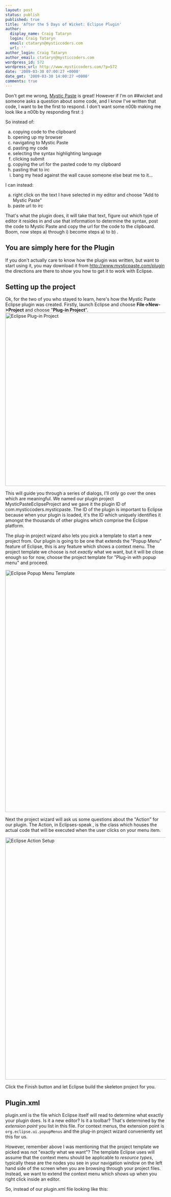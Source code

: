 ```yaml
---
layout: post
status: publish
published: true
title: 'After the 5 Days of Wicket: Eclipse Plugin'
author:
  display_name: Craig Tataryn
  login: Craig Tataryn
  email: ctataryn@mysticcoders.com
  url: ''
author_login: Craig Tataryn
author_email: ctataryn@mysticcoders.com
wordpress_id: 572
wordpress_url: http://www.mysticcoders.com/?p=572
date: '2009-03-30 07:00:27 +0000'
date_gmt: '2009-03-30 14:00:27 +0000'
comments: true
---
```

Don't get me wrong, <a href="http://www.mysticpaste.com/">Mystic Paste</a> is great!  However if I'm on ##wicket and someone asks a question about some code, and I know I've written that code, I want to be the first to respond.  I don't want some n00b making me look like a n00b by responding first :)  

So instead of:

<ol style="list-style-type:lower-alpha;">
<li>copying code to the clipboard</li>
<li>opening up my browser</li>
<li>navigating to Mystic Paste</li>
<li>pasting my code</li>
<li>selecting the syntax highlighting language</li>
<li>clicking submit</li>
<li>copying the url for the pasted code to my clipboard</li>
<li>pasting that to irc</li>
<li>bang my head against the wall cause someone else beat me to it...</li>
</ol>
I can instead:

<ol style="list-style-type:lower-alpha;">
<li>right click on the text I have selected in my editor and choose "Add to Mystic Paste"</li>
<li>paste url to irc</li>
</ol>
That's what  the plugin does, it will take that text, figure out which type of editor it resides in and use that information to determine the syntax, post the code to Mystic Paste and copy the url for the code to the clipboard.  Boom, now steps a) through i) become steps a) to b) .
<a id="more"></a><a id="more-572"></a>

<h2>You are simply here for the Plugin</h2>
If you don't actually care to know how the plugin was written, but want to start using it, you may download it from <a href="http://www.mysticpaste.com/plugin">http://www.mysticpaste.com/plugin</a>  the directions are there to show you how to get it to work with Eclipse.

<h2>Setting up the project</h2>
Ok, for the two of you who stayed to learn, here's how the Mystic Paste Eclipse plugin was created.  Firstly, launch Eclipse and choose <strong>File->New->Project</strong> and choose "<strong>Plug-in Project</strong>".

<img src="http://www.mysticcoders.com/wp-content/uploads/2009/03/eclipse1.png" alt="Eclipse Plug-in Project" title="Eclipse Plug-in Project" width="530" height="544" class="aligncenter size-full wp-image-577" />

This will guide you through a series of dialogs, I'll only go over the ones which are meaningful.  We named our plugin project MysticPasteEclipseProject and we gave it the plugin ID of com.mysticcoders.mysticpaste.  The ID of the plugin is important to Eclipse because when your plugin is loaded, it's the ID which uniquely identifies it amongst the thousands of other plugins which comprise the Eclipse platform.

The plug-in project wizard also lets you pick a template to start a new project from.  Our plugin is going to be one that extends the "Popup Menu" feature of Eclipse, this is any feature which shows a context menu.  The project template we choose is not <em>exactly</em> what we want, but it will be close enough so for now, choose the project template for "Plug-in with popup menu" and proceed.

<img src="http://www.mysticcoders.com/wp-content/uploads/2009/03/eclipse2.png" alt="Eclipse Popup Menu Template" title="Eclipse Popup Menu Template" width="584" height="760" class="aligncenter size-full wp-image-579" />

Next the project wizard will ask us some questions about the "Action" for our plugin.  The Action, in Eclipses-speak , is the class which houses the actual code that will be executed when the user clicks on your menu item.

<img src="http://www.mysticcoders.com/wp-content/uploads/2009/03/eclipse3.png" alt="Eclipse Action Setup" title="Eclipse Action Setup" width="584" height="760" class="aligncenter size-full wp-image-582" />

Click the Finish button and let Eclipse build the skeleton project for you.

<h2>Plugin.xml</h2>
plugin.xml is the file which Eclipse itself will read to determine what exactly your plugin does.  Is it a new editor?  Is it a toolbar?  That's determined by the <em>extension point</em> you list in this file.  For context menus, the extension point is <code>org.eclipse.ui.popupMenus</code> and the plug-in project wizard conveniently set this for us.

However, remember above I was mentioning that the project template we picked was not "exactly what we want"?  The template Eclipse uses will assume that the context menu should be applicable to <em>resource types</em>, typically these are the nodes you see in your navigation window on the left hand side of the screen when you are browsing through your project files.  Instead, we want to extend the context menu which shows up when you right click inside an editor.

So, instead of our plugin.xml file looking like this:

<pre lang="xml" colla="+">
   <extension
         point="org.eclipse.ui.popupMenus">
      <objectContribution
            objectClass="#CompilationUnitEditorContext"
            id="com.mysticcoders.mysticpaste.contribution1">
         <menu
               label="group.add"
               path="additions"
               id="com.mysticcoders.mysticpaste.menu1">
            <separator
                  name="group1">
            </separator>
         </menu>
         <action
               label="Add to Mystic Paste"
               class="com.mysticcoders.mysticpaste.popup.actions.MysticPasteAction"
               menubarPath="a.menu1/group1"
               enablesFor="1"
               id="com.mysticcoders.mysticpaste.newAction">
         </action>
      </objectContribution>
   </extension>
</pre>
We want to instead change the "objectContribution" tag to a "viewerContribution" tag and all together remove the "menu" tag like so:

<pre lang="xml" colla="+">
   <extension
         point="org.eclipse.ui.popupMenus">
		<viewerContribution
			targetID="#CompilationUnitEditorContext"
			id="com.mysticcoders.mysticpaste.actions.compilationuniteditor">
			<action
				label="%Add_to_MysticPaste.name"
				icon="$nl$/icons/mystic16.png"
				class="com.mysticcoders.mysticpaste.popup.actions.MysticPasteAction"
				menubarPath="group.add"
				id="com.mysticcoders.mysticpaste.popup.actions.MysticPasteAction.JAVA5" />
		</viewerContribution>
   </extension>
</pre>
Now what I am showing you above is the actual finished product, and if you are not familiar with Eclipse plugins it probably doesn't amount to a whole lot.  Here's a dissection of the elements:

<pre lang="xml" colla="+">
   <extension
         point="org.eclipse.ui.popupMenus">
</pre>
Extension points are places in Eclipse which can be "Extended".  Basically, they are just the IDs of plugins in Eclipse that allow themselves to be extended.  The ID for context menus is "org.eclipse.ui.popupMenus".

<pre lang="xml" colla="+">
<viewerContribution
	targetID="#CompilationUnitEditorContext"
	id="com.mysticcoders.mysticpaste.actions.compilationuniteditor">
</pre>
Viewer contributions (as opposed to object contributions) determine which type of "thing" in Eclipse will be contributed to.  In our case, we want a viewer contribution because Editors are a type of viewer.  The <strong>targetID</strong> might seem a little weird, but it's actually a predefined constant used by Eclipse to indicate "any editor that has code which can be compiled".  To us, this means a "Java editor", so our contribution to the popup menu extension is for Java Editors.  The <strong>id</strong>, is a unique id which our contribution is known to Eclipse by, it doesn't have to correspond to a package in your project or anything, it just needs to be unique across plugins.

<pre lang="xml" colla="+">
<action
	label="%Add_to_MysticPaste.name"
	icon="$nl$/icons/mystic16.png"
	class="com.mysticcoders.mysticpaste.popup.actions.MysticPasteAction"
	menubarPath="group.add"
	id="com.mysticcoders.mysticpaste.popup.actions.MysticPasteAction.JAVA5" />
</pre>
An "Action" is going to be the class which is loaded by Eclipse when someone clicks on the menu item we have added.  You can see that the class "executed" is determined by the fully qualified class you enter as the value for the class attribute.  It must extend <code>IEditorActionDelegate</code>, this is not the same class that the plug-in project wizard setup for you, so you'll have to change it.

menubarPath is a pre-canned designation setup for an area of the context menu which holds the "Add to Snippets" menu item, I figured Add to Mystic Paste did a very similar job, so decided to have the menu item live there.

You'll notice weird things like %Add_to_MysticPaste.name and $nl$/icons/mystic16.png.  You'll find all sorts of unconventional syntax like that in the Eclipse platform and usually you have to dig deep to find out what exactly it all means.  Well, in the case of %Add_to_MysticPaste.name, this tells Eclipse to look in a <code>plugin.properties</code> file bundled with your plugin and insert the value for the key Add_to_MysticPaste.name.  For $nl$/icons/mystic16.png this tells Eclipse to replace the $nl$ token with the path to your plugin's base directory when loaded into Eclipse.  Actually, it points to the "internationalized" base path, but don't worry about that for now, Mystic Paste's icon isn't language dependent.  <strong>Important</strong>: in order to use values from plugin.properties in your plugin.xml file you must add the following line to <code>META-INF/MANIFEST.INF</code>: Bundle-Localization: plugin

Finally we have the id for the action, again just make something unique.  In our case, I added .JAVA5 to the end of my id so that when the user clicks it, I know what language syntax to use when pasting the selected code to Mystic Paste by querying the action's ID at runtime.  What isn't depicted above is the fact that the actual project has several viewerContribution sections for different types of editors in Eclipse and each action has a .&lt;lang type&gt; appended to it's ID to help me determine what language the editor supports.

<h2>The Code</h2>
The code for Mystic Paste is really quite simple.  We take the selected text in the editor and do an HTTP POST to a Servlet which is setup in the Mystic Paste webapplication.  The Servlet accepts the content of the paste as well as the language type.

The only thing special which needs to be done, is to add the dependencies for <a href="http://hc.apache.org/httpcomponents-client/index.html">Commons Http Client</a>.  This is done by using the plugin.xml editor and adding the dependency jars to your project as follows:

<img src="http://www.mysticcoders.com/wp-content/uploads/2009/03/eclipse4.png" alt="Build Depenencies" title="Build Depenencies" width="713" height="542" class="aligncenter size-full wp-image-593" />
<img src="http://www.mysticcoders.com/wp-content/uploads/2009/03/eclipse5.png" alt="Build Dependencies" title="Build Dependencies" width="711" height="541" class="aligncenter size-full wp-image-594" />

The actual code itself is pretty straight forward especially since the author actually documented the code!

<pre lang="java" colla="-">
package com.mysticcoders.mysticpaste.popup.actions;

/**
 * Implements an Action Delegate which responds to a context menu item click<br/>
 * <br/>
 * The delegate posts the selected text to the Mystic Paste webapplication, then places the url for the page
 * where the user can view their paste onto the clipboard.  A "Balloon Tip" is shown after a successful paste.
 * 
 * @author Craig Tataryn
 *
 */
public class MysticPasteAction implements IEditorActionDelegate {

	private String selectionText = null;
	private int selectionStart = 0;
	private Shell shell;
	ResourceBundle bundle = null;
	
	public MysticPasteAction() {
		super();
		bundle = ResourceBundle.getBundle("plugin");	
	}
	
	public void setActiveEditor(IAction action, IEditorPart editorPart) {
		shell = editorPart.getSite().getShell();
	}

	/**
	 * Code which executes when the menu item is clicked.  Code selected is pasted to the Mystic Paste
	 * web application, the view URL is put on the clipboard and an informational message is shown in a
	 * balloon tip.
	 */
	public void run(IAction action) {
		System.out.println("run called");
		if (this.selectionText != null && !this.selectionText.trim().equals("")) {
			//the action is setup in plugin.xml with an ID that ends in .<lang type>
			String type = action.getId().substring(action.getId().lastIndexOf('.') + 1);
			String url = submitPaste(this.selectionText, type);
			Clipboard cb = new Clipboard(this.shell.getDisplay());
			cb.setContents(new Object[] {url}, new Transfer[] {TextTransfer.getInstance()});
			cb.dispose();
			showUrlBox();
		}
	}

	/**
	 * Decides whether or not to enable the mystic paste menu item in the context menu
	 * depending on whether there is selected text.  Unfortunately, because of how eclipse
	 * lazy loads things, this method isn't fired until the menu item is clicked for the
	 * first time, so you can never grey out the item before it is clicked. 
	 */
	public void selectionChanged(IAction action, ISelection selection) {
		System.out.println("selectionChanged called");
		if (ITextSelection.class.isAssignableFrom(selection.getClass())) {
			ITextSelection txtSelection = (ITextSelection) selection;
			if (txtSelection == null || txtSelection.isEmpty() || txtSelection.getText().trim().equals("")) {
				action.setEnabled(false);
				this.selectionText = null;
				this.selectionStart = 0;
			} else {
				action.setEnabled(true);
				this.selectionText = txtSelection.getText();
				this.selectionStart = txtSelection.getStartLine();
			}
			
		}

	}

	/**
	 * Submits the selected text to the Mystic Paste web application.  Web application
	 * urls and other information are stored in the plugin.properties file.<br/>
	 * <br/>
	 * The language type for the selected text is determined by the action's id as setup
	 * in plugin.xml.  For instance, the action for the Java editor will have an id that ends
	 * with .JAVA.  The xml editor's action ID ends in .XML, and so on.  The default is TEXT.
	 * @param content
	 * @param type
	 * @return
	 */
	private String submitPaste(String content, String type) {
		String url = bundle.getString("mysticpaste.url");
		String newPasteContext = bundle.getString("mysticpaste.new");
		String contentParam = bundle.getString("mysticpaste.content.param");
		String langParam = bundle.getString("mysticpaste.language.param");
		String retString = null;
		
		HttpClient httpClient = new DefaultHttpClient();
		HttpPost post = new HttpPost(url + newPasteContext);
		List <NameValuePair> nvps = new ArrayList <NameValuePair>();
        nvps.add(new BasicNameValuePair(langParam, type));
        nvps.add(new BasicNameValuePair(contentParam, content));

        try {
	        post.setEntity(new UrlEncodedFormEntity(nvps, HTTP.UTF_8));
	        HttpResponse response = httpClient.execute(post);
			HttpEntity entity = response.getEntity();
			retString = EntityUtils.toString(entity, HTTP.UTF_8);
			retString = url + bundle.getString("mysticpaste.view") + retString;
			System.out.println(retString);
		} catch (ClientProtocolException e) {
			e.printStackTrace();
			MessageDialog.openInformation(
					shell,
					"MysticPaste Plug-in",
					"Sorry, we couldn't contact Mystic Paste");
		} catch (IOException e) {
			e.printStackTrace();
			MessageDialog.openInformation(
					shell,
					"MysticPaste Plug-in",
					"Sorry, we couldn't contact Mystic Paste");
		}
		
		return retString;
	}

	/**
	 * Shows an informational "balloon tip" at the bottom of the screen
	 */
	private void showUrlBox() {
		Rectangle bounds = shell.getDisplay().getPrimaryMonitor().getClientArea();
		ToolTip tip = new ToolTip(shell, SWT.BALLOON | SWT.ICON_INFORMATION);
		tip.setAutoHide(true);
		tip.setText("Your selection has been copied to to Mystic Paste");
		tip.setMessage("The Url is on your clipboard");
		tip.setLocation(bounds.width, bounds.height);
		tip.setVisible(true);
		
	}
}

</pre>
<h2>Building a Plugin Jar</h2>
Building the plugin jar is pretty simple.  Just go File->Export->Deployable plug-ins and fragments and follow the wizard

<img src="http://www.mysticcoders.com/wp-content/uploads/2009/03/eclipse6.png" alt="Build Jar" title="Build Jar" width="708" height="630" class="aligncenter size-full wp-image-598" />

<h2>Installing the Jar</h2>
Locate where on your file system Eclipse is installed.  Under this directory there should be a "dropins" folder, this is where the jar you built (or downloaded) for the plugin should reside.  Restart Eclipse, and voila!.  <strong>Note</strong>: on a Mac, you'll have to right click on Eclipse.app and choose "Show Package Contents", the dropins folder will then be accessible through the Finder window which pops up.

<h2>Conclusion</h2>
Hopefully this gives you a good idea of how the Mystic Paste Eclipse plugin was built.  It probably took more time explaining than it did actually coding the darn thing.  That being said, programming for Eclipse is not for the faint of heart.  I pretty much "code by debugger" when I have to create Eclipse plugins, a lot of the API is shrouded by interfaces with one method on them, you really never know what the real object is you are dealing with until you inspect it at runtime.

